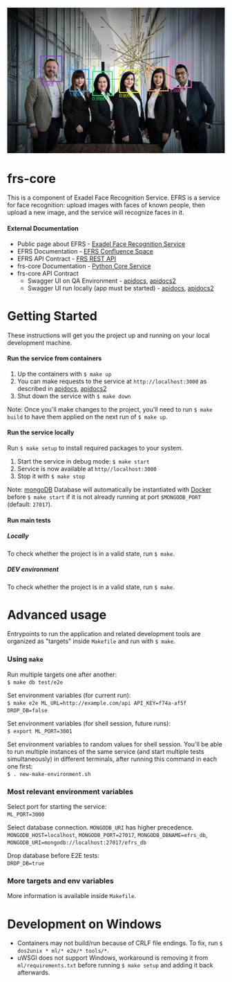 ![Example output image](./ml/sample_images/readme_example.png)
# frs-core
This is a component of Exadel Face Recognition Service. EFRS is a service for face recognition: upload images with faces of known people, then upload a new image, and the service will recognize faces in it.

#### External Documentation
- Public page about EFRS - [Exadel Face Recognition Service](https://confluence.exadel.com/display/KC/Exadel+Face+Recognition+Service)
- EFRS Documentation - [EFRS Confluence Space](https://confluence.exadel.com/display/EFRS/Exadel+FRS+Home)
- EFRS API Contract - [FRS REST API](https://confluence.exadel.com/display/KC/FRS+REST+API)
- frs-core Documentation - [Python Core Service](https://confluence.exadel.com/display/EFRS/Python+Core+Service)
- frs-core API Contract
    - Swagger UI on QA Environment - [apidocs](http://qa.frs.exadel.by:3000/apidocs), [apidocs2](http://qa.frs.exadel.by:3000/apidocs2)
    - Swagger UI run locally (app must be started) - [apidocs](http://localhost:3000/apidocs), [apidocs2](http://localhost:3000/apidocs2)

# Getting Started
These instructions will get you the project up and running on your local development machine.

#### Run the service from containers
1. Up the containers with `$ make up`
1. You can make requests to the service at `http://localhost:3000` as described in [apidocs](http://localhost:3000/apidocs), [apidocs2](http://localhost:3000/apidocs2)
1. Shut down the service with `$ make down`

Note: Once you'll make changes to the project, you'll need to  run `$ make build` to have them applied on the next run of `$ make up`.

#### Run the service locally
Run `$ make setup` to install required packages to your system.
1. Start the service in debug mode: `$ make start`
1. Service is now available at `http//localhost:3000`
1. Stop it with `$ make stop`

Note: [mongoDB](https://www.mongodb.com/download-center/community) Database will automatically be instantiated with [Docker](https://docs.docker.com/install/linux/docker-ce/ubuntu/) before `$ make start` if it is not already running at port `$MONGODB_PORT` (default: `27017`).

#### Run main tests

##### Locally
To check whether the project is in a valid state, run `$ make`.

##### DEV environment
To check whether the project is in a valid state, run `$ make`.

# Advanced usage
Entrypoints to run the application and related development tools are organized as "targets" inside `Makefile` and run with `$ make`.

### Using `make`
Run multiple targets one after another:<br>
`$ make db test/e2e`

Set environment variables (for current run):<br>
`$ make e2e ML_URL=http://example.com/api API_KEY=f74a-af5f DROP_DB=false`

Set environment variables (for shell session, future runs):<br>
`$ export ML_PORT=3001`<br>

Set environment variables to random values for shell session. You'll be able to run multiple instances of the same service (and start multiple tests simultaneously) in different terminals, after running this command in each one first:<br>
`$ . new-make-environment.sh`
 
### Most relevant environment variables
Select port for starting the service:<br>
`ML_PORT=3000`

Select database connection. `MONGODB_URI` has higher precedence.<br>
`MONGODB_HOST=localhost`,
`MONGODB_PORT=27017`,
`MONGODB_DBNAME=efrs_db`,
`MONGODB_URI=mongodb://localhost:27017/efrs_db`

Drop database before E2E tests:<br>
`DROP_DB=true`

### More targets and env variables

More information is available inside `Makefile`.

# Development on Windows
- Containers may not build/run because of CRLF file endings. To fix, run `$ dos2unix * ml/* e2e/* tools/*`.
- uWSGI does not support Windows, workaround is removing it from `ml/requirements.txt` before running `$ make setup` and adding it back afterwards.
